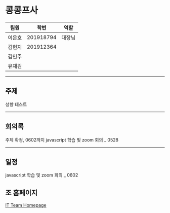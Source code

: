 # 콩콩프사

|팀원|학번|역할|
|-----|----------|---|
|이은호|201918794|대장님   |
|김현지|201912364|   |
|김민주||   |
|유재원||   |

***
## 주제
성향 테스트

***
## 회의록
주제 확정, 0602까지 javascript 학습 및 zoom 회의 _ 0528

***
## 일정
javascript 학습 및 zoom 회의 _ 0602

## 조 홈페이지
[IT Team Homepage](https://leh0818.github.io/Project_CG/)
